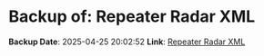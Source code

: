 # Backup of: Repeater Radar XML

**Backup Date**: 2025-04-25 20:02:52
**Link**: [Repeater Radar XML](https://przemienniki.net/export/radar.xml)
